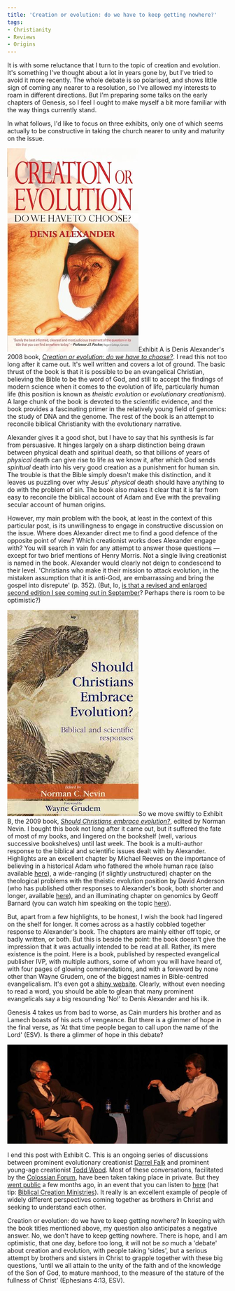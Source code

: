 ```yaml
---
title: 'Creation or evolution: do we have to keep getting nowhere?'
tags:
- Christianity
- Reviews
- Origins
---
```

It is with some reluctance that I turn to the topic of creation and evolution. It's something I've thought about a lot in years gone by, but I've tried to avoid it more recently. The whole debate is so polarised, and shows little sign of coming any nearer to a resolution, so I've allowed my interests to roam in different directions. But I'm preparing some talks on the early chapters of Genesis, so I feel I ought to make myself a bit more familiar with the way things currently stand.

In what follows, I'd like to focus on three exhibits, only one of which seems actually to be constructive in taking the church nearer to unity and maturity on the issue.

[<img alt="Creation or evolution: do we have to choose?" title="Creation or evolution: do we have to choose?" src="/assets/creation-evolution-alexander.jpg" class="alignright" />](http://www.amazon.co.uk/Creation-Evolution-Do-Have-Choose/dp/1854247468)Exhibit A is Denis Alexander's 2008 book, [_Creation or evolution: do we have to choose?_](http://www.amazon.co.uk/Creation-Evolution-Do-Have-Choose/dp/1854247468). I read this not too long after it came out. It's well written and covers a lot of ground. The basic thrust of the book is that it is possible to be an evangelical Christian, believing the Bible to be the word of God, and still to accept the findings of modern science when it comes to the evolution of life, particularly human life (this position is known as *theistic evolution* or *evolutionary creationism*). A large chunk of the book is devoted to the scientific evidence, and the book provides a fascinating primer in the relatively young field of genomics: the study of DNA and the genome. The rest of the book is an attempt to reconcile biblical Christianity with the evolutionary narrative.

Alexander gives it a good shot, but I have to say that his synthesis is far from persuasive. It hinges largely on a sharp distinction being drawn between physical death and spiritual death, so that billions of years of _physical_ death can give rise to life as we know it, after which God sends _spiritual_ death into his very good creation as a punishment for human sin. The trouble is that the Bible simply doesn't make this distinction, and it leaves us puzzling over why Jesus' _physical_ death should have anything to do with the problem of sin. The book also makes it clear that it is far from easy to reconcile the biblical account of Adam and Eve with the prevailing secular account of human origins.

However, my main problem with the book, at least in the context of this particular post, is its unwillingness to engage in constructive discussion on the issue. Where does Alexander direct me to find a good defence of the opposite point of view? Which creationist works does Alexander engage with? You will search in vain for any attempt to answer those questions &mdash; except for two brief mentions of Henry Morris. Not a single living creationist is named in the book. Alexander would clearly not deign to condescend to their level. 'Christians who make it their mission to attack evolution, in the mistaken assumption that it is anti-God, are embarrassing and bring the gospel into disrepute' (p. 352). (But, lo, [is that a revised and enlarged second edition I see coming out in September](http://www.lionhudson.com/display.asp?K=9780857215789)? Perhaps there is room to be optimistic?)

[<img alt="Should Christians embrace evolution?" title="Should Christians embrace evolution?" src="/assets/nevin-evolution.jpg" class="alignright" />](http://www.thinkivp.com/9781844744060)So we move swiftly to Exhibit B, the 2009 book, [_Should Christians embrace evolution?_](http://www.thinkivp.com/9781844744060), edited by Norman Nevin. I bought this book not long after it came out, but it suffered the fate of most of my books, and lingered on the bookshelf (well, various successive bookshelves) until last week. The book is a multi-author response to the biblical and scientific issues dealt with by Alexander. Highlights are an excellent chapter by Michael Reeves on the importance of believing in a historical Adam who fathered the whole human race (also available [here](http://www.reformation21.org/articles/adam-and-eve.php)), a wide-ranging (if slightly unstructured) chapter on the theological problems with the theistic evolution position by David Anderson (who has published other responses to Alexander's book, both shorter and longer, available [here](http://david.dw-perspective.org.uk/writings/creation-or-evolution-dr-denis-alexander/index.php/intro)), and an illuminating chapter on genomics by Geoff Barnard (you can watch him speaking on the topic [here](https://www.youtube.com/watch?v=31XNpXB0_ZY)).

But, apart from a few highlights, to be honest, I wish the book had lingered on the shelf for longer. It comes across as a hastily cobbled together response to Alexander's book. The chapters are mainly either off topic, or badly written, or both. But this is beside the point: the book doesn't give the impression that it was actually intended to be read at all. Rather, its mere existence is the point. Here is a book, published by respected evangelical publisher IVP, with multiple authors, some of whom you will have heard of, with four pages of glowing commendations, and with a foreword by none other than Wayne Grudem, one of the biggest names in Bible-centred evangelicalism. It's even got a [shiny website](http://shouldchristiansembraceevolution.com/). Clearly, without even needing to read a word, you should be able to glean that many prominent evangelicals say a big resounding 'No!' to Denis Alexander and his ilk.

Genesis 4 takes us from bad to worse, as Cain murders his brother and as Lamech boasts of his acts of vengeance. But there is a glimmer of hope in the final verse, as 'At that time people began to call upon the name of the Lord' (ESV). Is there a glimmer of hope in this debate?

[<img alt="Darrel Falk and Todd Wood" title="Darrel Falk and Todd Wood" src="/assets/falk-wood.jpg" />](http://www.bryantriangle.com/news/young-earth-creationist-and-theistic-evolutionist-discuss-beliefs/)

I end this post with Exhibit C. This is an ongoing series of discussions between prominent evolutionary creationist [Darrel Falk](http://biologos.org/about/team/darrel-falk) and prominent young-age creationist [Todd Wood](http://toddcwood.blogspot.co.uk/). Most of these conversations, facilitated by the [Colossian Forum](http://www.colossianforum.org/), have been taken taking place in private. But they [went public](http://www.bryantriangle.com/news/young-earth-creationist-and-theistic-evolutionist-discuss-beliefs/) a few months ago, in an event that you can listen to [here](http://www.bryan.edu/19399.html) (hat tip: [Biblical Creation Ministries](https://www.facebook.com/biblicalcreationministries/posts/1391973507736811)). It really is an excellent example of people of widely different perspectives coming together as brothers in Christ and seeking to understand each other.

Creation or evolution: do we have to keep getting nowhere? In keeping with the book titles mentioned above, my question also anticipates a negative answer. No, we don't have to keep getting nowhere. There is hope, and I am optimistic, that one day, before too long, it will not be _so_ much a 'debate' about creation and evolution, with people taking 'sides', but a serious attempt by brothers and sisters in Christ to grapple together with these big questions, 'until we all attain to the unity of the faith and of the knowledge of the Son of God, to mature manhood, to the measure of the stature of the fullness of Christ' (Ephesians 4:13, ESV).
